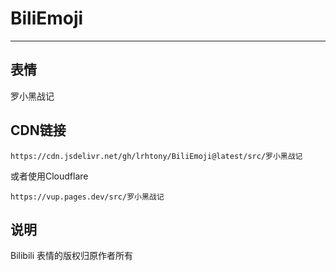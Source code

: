 # BiliEmoji
---
## 表情
罗小黑战记
## CDN链接
```
https://cdn.jsdelivr.net/gh/lrhtony/BiliEmoji@latest/src/罗小黑战记
```
或者使用Cloudflare
```
https://vup.pages.dev/src/罗小黑战记
```
## 说明
Bilibili 表情的版权归原作者所有

